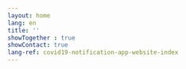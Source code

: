 ```yaml
---
layout: home
lang: en
title: ''
showTogether : true
showContact: true
lang-ref: covid19-notification-app-website-index
---
```


